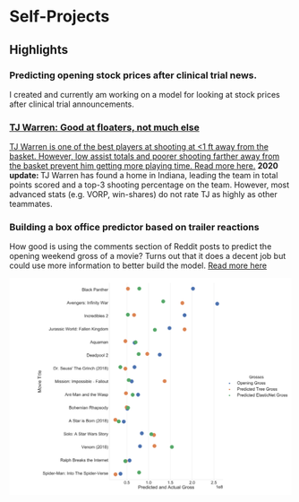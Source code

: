 # Self-Projects

<h2> 
Highlights
  </h2>
  
<h3>
  Predicting opening stock prices after clinical trial news. 
  </h3>
  
<p>
  I created and currently am working on a model for looking at stock prices after clinical trial announcements. <a href="https://github.com/jhj2/Self-Projects/blob/master/BiotechModel/BiotechModelWriteup.md" title="Read more here."Read more here.</a>
  </p>

<h3>
  TJ Warren: Good at floaters, not much else
  </h3>

<p>
 
  TJ Warren is one of the best players at shooting at <1 ft away from the basket. However, low assist totals and poorer shooting farther away from the basket prevent him getting more playing time.  <a href="https://github.com/jhj2/Self-Projects/blob/master/BasketballAnalysis/TJWarren.md" title="Read more here">Read more here.</a> <b> 2020 update: </b> TJ Warren has found a home in Indiana, leading the team in total points scored and a top-3 shooting percentage on the team. However, most advanced stats (e.g. VORP, win-shares) do not rate TJ as highly as other teammates.
                                     
  </p>

<h3>
  Building a box office predictor based on trailer reactions
  </h3>
  
<p>
  How good is using the comments section of Reddit posts to predict the opening weekend gross of a movie? Turns out that it does a decent job but could use more information to better build the model. <a href="https://github.com/jhj2/Self-Projects/blob/master/BoxOfficePredictor/BoxOfficePredictor.md" title="Read more here">Read more here</a>
  </p>
  
![Short List](https://github.com/jhj2/Self-Projects/blob/master/BoxOfficePredictor/Images/BoxOfficeModelComparisonShort.png)
